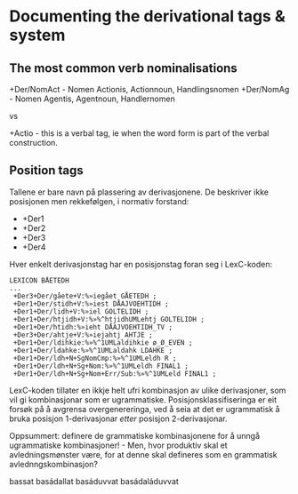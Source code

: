 # Documenting the derivational tags & system

## The most common verb nominalisations

+Der/NomAct - Nomen Actionis, Actionnoun, Handlingsnomen
+Der/NomAg - Nomen Agentis, Agentnoun, Handlernomen

vs

+Actio - this is a verbal tag, ie when the word form is part of the verbal construction.

## Position tags

Tallene er bare navn på plassering av derivasjonene. De beskriver ikke posisjonen men rekkefølgen, i normativ forstand:

- +Der1
- +Der2
- +Der3
- +Der4

Hver enkelt derivasjonstag har en posisjonstag foran seg i LexC-koden:

```
LEXICON BÅETEDH
...
 +Der3+Der/gåete+V:%»iegået GÅETEDH ;
 +Der1+Der/stidh+V:%»iest DÅAJVOEHTIDH ;
 +Der1+Der/lidh+V:%»iel GOLTELIDH ;
 +Der1+Der/htjidh+V:%»%^htjidhUMLehtj GOLTELIDH ;
 +Der1+Der/htidh:%»ieht DÅAJVOEHTIDH_TV ;
 +Der3+Der/ahtje+V:%»iejahtj AHTJE ;
 +Der1+Der/ldihkie:%»%^1UMLaldihkie ø_Ø_EVEN ;
 +Der1+Der/ldahke:%»%^1UMLaldahk LDAHKE ;
 +Der1+Der/ldh+N+SgNomCmp:%»%^1UMLeldh R ;
 +Der1+Der/ldh+N+Sg+Nom:%»%^1UMLeldh FINAL1 ;
 +Der1+Der/ldh+N+Sg+Nom+Err/Sub:%»%^1UMLeld FINAL1 ;
```

LexC-koden tillater en ikkje helt ufri kombinasjon av ulike derivasjoner, som vil gi kombinasjonar som er ugrammatiske. Posisjonsklassifiseringa er eit forsøk på å avgrensa overgenereringa, ved å seia at det er ugrammatisk å bruka posisjon 1-derivasjonar _etter_ posisjon 2-derivasjonar.

Oppsummert: definere de grammatiske kombinasjonene for å unngå ugrammatiske kombinasjoner! - Men, hvor produktiv skal et avledningsmønster være, for at denne skal defineres som en grammatisk avlednngskombinasjon?

bassat
basádallat
basáduvvat
basádaláduvvat
